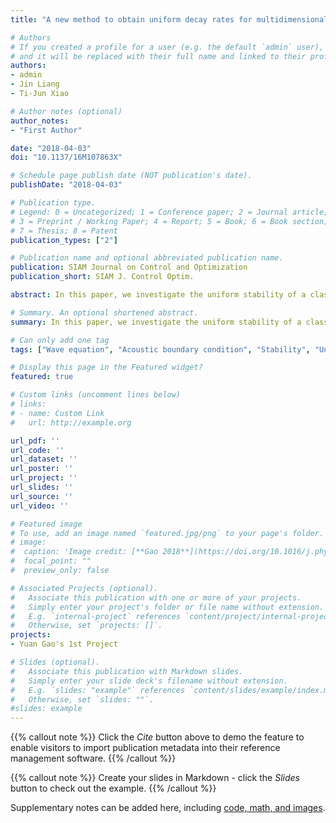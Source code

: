 ```yaml
---
title: "A new method to obtain uniform decay rates for multidimensional wave equations with nonlinear acoustic boundary conditions"

# Authors
# If you created a profile for a user (e.g. the default `admin` user), write the username (folder name) here 
# and it will be replaced with their full name and linked to their profile.
authors:
- admin
- Jin Liang
- Ti-Jun Xiao

# Author notes (optional)
author_notes:
- "First Author"

date: "2018-04-03"
doi: "10.1137/16M107863X"

# Schedule page publish date (NOT publication's date).
publishDate: "2018-04-03"

# Publication type.
# Legend: 0 = Uncategorized; 1 = Conference paper; 2 = Journal article;
# 3 = Preprint / Working Paper; 4 = Report; 5 = Book; 6 = Book section;
# 7 = Thesis; 8 = Patent
publication_types: ["2"]

# Publication name and optional abbreviated publication name.
publication: SIAM Journal on Control and Optimization
publication_short: SIAM J. Control Optim.

abstract: In this paper, we investigate the uniform stability of a class of nonlinear acoustic wave motions with boundary and localized interior damping. Here the damping and potential in the boundary displacement equation are nonlinear. Moreover, the nonlinear system contains the localized interior damping term, which indicates that there is a thin absorption material and flow resistance on the endophragm of the boundary. Since some lower-order term in the nonlinear wave system is not below the energy level, the “compactness-uniqueness” method is not suitable for the problem. Our main purpose is to present a new method to obtain uniform decay rates for these damped wave equations with nonlinear acoustic boundary conditions.

# Summary. An optional shortened abstract.
summary: In this paper, we investigate the uniform stability of a class of nonlinear acoustic wave motions with boundary and localized interior damping.

# Can only add one tag
tags: ["Wave equation", "Acoustic boundary condition", "Stability", "Uniform decay rates", "Localized interior damping"]

# Display this page in the Featured widget?
featured: true

# Custom links (uncomment lines below)
# links:
# - name: Custom Link
#   url: http://example.org

url_pdf: ''
url_code: ''
url_dataset: ''
url_poster: ''
url_project: ''
url_slides: ''
url_source: ''
url_video: ''

# Featured image
# To use, add an image named `featured.jpg/png` to your page's folder. 
# image:
#  caption: 'Image credit: [**Gao 2018**](https://doi.org/10.1016/j.physd.2017.03.005)'
#  focal_point: ""
#  preview_only: false

# Associated Projects (optional).
#   Associate this publication with one or more of your projects.
#   Simply enter your project's folder or file name without extension.
#   E.g. `internal-project` references `content/project/internal-project/index.md`.
#   Otherwise, set `projects: []`.
projects:
- Yuan Gao's 1st Project

# Slides (optional).
#   Associate this publication with Markdown slides.
#   Simply enter your slide deck's filename without extension.
#   E.g. `slides: "example"` references `content/slides/example/index.md`.
#   Otherwise, set `slides: ""`.
#slides: example
---
```


 {{% callout note %}}
 Click the *Cite* button above to demo the feature to enable visitors to import publication metadata into their reference management software.
 {{% /callout %}}

 {{% callout note %}}
Create your slides in Markdown - click the *Slides* button to check out the example.
{{% /callout %}}

 Supplementary notes can be added here, including [code, math, and images](https://wowchemy.com/docs/writing-markdown-latex/).